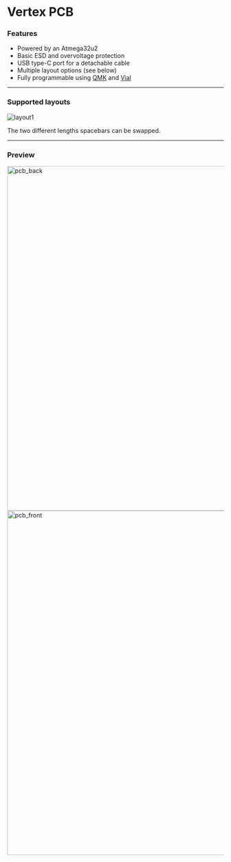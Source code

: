 # Vertex PCB

### Features

- Powered by an Atmega32u2
- Basic ESD and overvoltage protection
- USB type-C port for a detachable cable
- Multiple layout options (see below)
- Fully programmable using [QMK](https://qmk.fm) and [Vial](https://get.vial.today)

---

### Supported layouts

<img src="https://i.imgur.com/7rFkAcT.png" alt="layout1"/>

The two different lengths spacebars can be swapped.

---

### Preview

<img src="back.png" alt="pcb_back" width="800"/>
<img src="front.png" alt="pcb_front" width="800"/>
